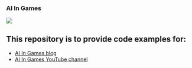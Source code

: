 ### AI In Games
![](http://aiingames.com/wp-content/uploads/2020/07/Main-graphic-adjusted.jpg)

## This repository is to provide code examples for:
* [AI In Games blog](http://aiingames.com)
* [AI In Games YouTube channel](https://www.youtube.com/channel/UCtkum83Ouurgeka9pgmbJxw)

<!--
**AI-In-Games/AI-In-Games** is a ✨ _special_ ✨ repository because its `README.md` (this file) appears on your GitHub profile.

Here are some ideas to get you started:

- 🔭 I’m currently working on ...
- 🌱 I’m currently learning ...
- 👯 I’m looking to collaborate on ...
- 🤔 I’m looking for help with ...
- 💬 Ask me about ...
- 📫 How to reach me: ...
- 😄 Pronouns: ...
- ⚡ Fun fact: ...
-->
